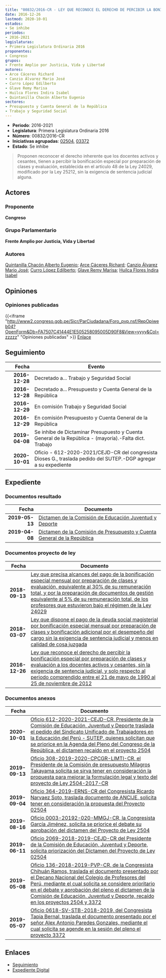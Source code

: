 ```yaml
---
title: "00832/2016-CR - LEY QUE RECONOCE EL DERECHO DE PERCIBIR LA BONIFICACIÓN ESPECIAL POR PREPARACIÓN DE CLASES Y EVALUACIÓN A LOS DOCENTES ACTIVOS Y CESANTES, SIN LA EXIGENCIA DE SENTENCIA JUDICIAL, Y SOLO RESPECTO AL PERÍODO COMPRENDIDO ENTRE EL 21 DE MAYO DE 1990 AL 25 DE NOVIEMBRE DE 2012"
date: 2016-12-26
lastmod: 2020-10-01
estados:
- Se inhibe
periodos:
- 2016-2021
legislaturas:
- Primera Legislatura Ordinaria 2016
proponentes:
- Congreso
grupos:
- Frente Amplio por Justicia, Vida y Libertad
autores:
- Arce Cáceres Richard
- Canzio Álvarez Mario José
- Curro López Edilberto
- Glave Remy Marisa
- Huilca Flores Indira Isabel
- Quintanilla Chacón Alberto Eugenio
sectores:
- Presupuesto y Cuenta General de la República
- Trabajo y Seguridad Social
---
```

- **Periodo**: 2016-2021
- **Legislatura**: Primera Legislatura Ordinaria 2016
- **Número**: 00832/2016-CR
- **Iniciativas agrupadas**: [02504](../../02500/02504), [03372](../../03300/03372)
- **Estado**: Se inhibe

> Proponen reconocer el derecho inherente que los docentes activos y cesantes, tienen a percibir la bonificación especial por preparación de clases y evaluación, establecida en el artículo 48 de la Ley 24029, modificado por la Ley 25212, sin la exigencia de sentencia judicial alguna.


## Actores

### Proponente

**Congreso**

### Grupo Parlamentario

**Frente Amplio por Justicia, Vida y Libertad**

### Autores

[Quintanilla Chacón Alberto Eugenio](mailto:mailto:aquintanilla@congreso.gob.pe); [Arce Cáceres Richard](mailto:mailto:rarce@congreso.gob.pe); [Canzio Álvarez Mario José](mailto:mailto:mcanzio@congreso.gob.pe); [Curro López Edilberto](mailto:mailto:ecurro@congreso.gob.pe); [Glave Remy Marisa](mailto:mailto:mglave@congreso.gob.pe); [Huilca Flores Indira Isabel](mailto:mailto:ihuilca@congreso.gob.pe)

## Opiniones

### Opiniones publicadas

{{<iframe "http://www2.congreso.gob.pe/Sicr/ParCiudadana/Foro_pvp.nsf/RepOpiweb04?OpenForm&Db=FA7507C41444E1E505258095005D90F8&View=yyyy&Col=zzzzz" "Opiniones publicadas" >}}
[Enlace](http://www2.congreso.gob.pe/Sicr/ParCiudadana/Foro_pvp.nsf/RepOpiweb04?OpenForm&Db=FA7507C41444E1E505258095005D90F8&View=yyyy&Col=zzzzz)


## Seguimiento

| Fecha | Evento |
|------:|--------|
| **2016-12-28** | Decretado a... Trabajo y Seguridad Social |
| **2016-12-28** | Decretado a... Presupuesto y Cuenta General de la República |
| **2016-12-29** | En comisión Trabajo y Seguridad Social |
| **2016-12-29** | En comisión Presupuesto y Cuenta General de la República |
| **2019-04-08** | Se inhibe de Dictaminar Presupuesto y Cuenta General de la República - (mayoría).-Falta dict. Trabajo |
| **2020-10-01** | Oficio - 612-2020-2021/CEJD-CR del congresista Dioses G., traslada pedido del SUTEP.-DGP agregar a su expediente |

## Expediente

### Documentos resultado

| Fecha | Documento |
|------:|-----------|
| **2019-05-13** | [Dictamen de la Comisión de Educación Juventud y Deporte](http://www.leyes.congreso.gob.pe/Documentos/2016_2021/Dictamenes/Proyectos_de_Ley/02504DC10MAY20190513.pdf) |
| **2019-04-08** | [Dictamen de la Comisión de Presupuesto y Cuenta General de la República](http://www.leyes.congreso.gob.pe/Documentos/2016_2021/Dictamenes/Proyectos_de_Ley/00832DC17MAY20190408.pdf) |

### Documentos proyecto de ley

| Fecha | Documento |
|------:|-----------|
| **2018-09-13** | [Ley que precisa alcances del pago de la bonificación especial mensual por preparación de clases y evaluación, equivalente al 30% de su remuneración total, y por la preparación de documentos de gestión equivalente al 5% de su remuneración total, de los profesores que estuvieron bajo el régimen de la Ley 24029](http://www.leyes.congreso.gob.pe/Documentos/2016_2021/Proyectos_de_Ley_y_de_Resoluciones_Legislativas/PL0337220180913.PDF) |
| **2018-03-07** | [Ley que dispone el pago de la deuda social magisterial por bonificación especial mensual por preparación de clases y bonificación adicional por el desempeño del cargo sin la exigencia de sentencia judicial y menos en calidad de cosa juzgada](http://www.leyes.congreso.gob.pe/Documentos/2016_2021/Proyectos_de_Ley_y_de_Resoluciones_Legislativas/PL0250420180307.pdf) |
| **2016-12-26** | [Ley que reconoce el derecho de percibir la bonificación especial por preparación de clases y evaluación a los docentes activos y cesantes, sin la exigencia de sentencia judicial, y solo respecto al periodo comprendido entre el 21 de mayo de 1990 al 25 de noviembre de 2012](http://www.leyes.congreso.gob.pe/Documentos/2016_2021/Proyectos_de_Ley_y_de_Resoluciones_Legislativas/PL0082820161222.pdf) |

### Documentos anexos

| Fecha | Documento |
|------:|-----------|
| **2020-10-01** | [Oficio 612-2020-2021-CEJD-CR, Presidente de la Comisión de Educación, Juventud y Deporte traslada el pedido del Sindicato Unificado de Trabajadores en la Educación del Perú - SUTEP, quienes solicitan que se priorice en la Agenda del Pleno del Congreso de la República, el dictamen recaído en el proyecto 2504](http://www.leyes.congreso.gob.pe/Documentos/2016_2021/Oficios/Comisiones_Ordinarias/OFICIO-612-2020-2021-CEJD-CR.pdf) |
| **2019-09-13** | [Oficio 308-2019-2020-CPCGR-LIMTI-CR, el Presidente de la Comisión de presupuesto Milagros Takayama solicita se sirva tener en consideración la propuesta para mejorar la formulación legal y texto del proyecto de Ley 2504-2017-CR](http://www.leyes.congreso.gob.pe/Documentos/2016_2021/Oficios/Comisiones_Ordinarias/OFICIO-308-2019-2020-CPCG-LMTI-CR.pdf) |
| **2019-09-04** | [Oficio 364-2019-ERNS-CR del Congresista Ricardo Narvaez Soto, traslada documento de ANCIJE, solicita tener en consideración la propuesta del Proyecto 02504](http://www.leyes.congreso.gob.pe/Documentos/2016_2021/Oficios/Congresistas/OFICIO-364-2019-ERNS-CR.pdf) |
| **2019-08-16** | [Oficio 0003-20192-020-MMGJ-CR, la Congresista García Jiménez, solicita se priorice el debate su aprobación del dictamen del Proyecto de Ley 2504](http://www.leyes.congreso.gob.pe/Documentos/2016_2021/Oficios/Congresistas/OFICIO-0003-2019-2020-MMGJ-CR.pdf) |
| **2019-06-11** | [Oficio 2069-2018-2019-CEJD-CR del Presidente de la Comisión de Educación, Juventud y Deporte, solicita priorización del Dictamen del Proyecto de Ley 02504](http://www.leyes.congreso.gob.pe/Documentos/2016_2021/Oficios/Comisiones_Ordinarias/OFICIO-2069-2018-2019-CEJD-CR.pdf) |
| **2019-05-08** | [Oficio 136-2018-2019-PVP-CR, de la Congresista Chihuán Ramos, traslada el documento presentado por el Decano Nacional del Colegio de Profesores del Perú, mediante el cual solicita se considere prioritario en el debate y aprobación del pleno el dictamen de la Comisión de Educación, Juventud y Deporte, recaído en los proyectos 2504 y 3372](http://www.leyes.congreso.gob.pe/Documentos/2016_2021/Oficios/Congresistas/OFICIO-136-2018-2019-PVP-CR.pdf) |
| **2019-05-07** | [Oficio 0618-SV-STB-2018-2019, del Congresista Tapia Bernal, traslada el documento presentado por el señor Alex Antonio Paredes Gonzales, mediante el cual solicita se agende en la sesión del pleno el proyecto 3372](http://www.leyes.congreso.gob.pe/Documentos/2016_2021/Oficios/Congresistas/OFICIO-0618-SV-STB-2018-2019.pdf) |

## Enlaces

- [Seguimiento](http://www2.congreso.gob.pe/Sicr/TraDocEstProc/CLProLey2016.nsf/f7fff46988ca05b1052578e100829cc7/b356c3bc31cc784205258095005c9ad5?OpenDocument)
- [Expediente Digital](http://www2.congreso.gob.pe/Sicr/TraDocEstProc/Expvirt_2011.nsf/visbusqptramdoc1621/00832?opendocument)


